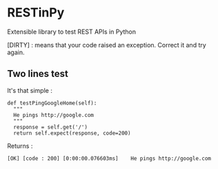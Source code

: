 # RESTinPy
Extensible library to test REST APIs in Python

[DIRTY] : means that your code raised an exception. Correct it and try again.

## Two lines test

It's that simple :

    def testPingGoogleHome(self):
      """
      He pings http://google.com
      """
      response = self.get('/')
      return self.expect(response, code=200)

Returns :

    [OK] [code : 200] [0:00:00.076603ms]    He pings http://google.com
